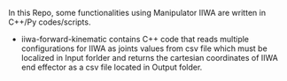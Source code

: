 In this Repo, some functionalities using Manipulator IIWA are written in C++/Py codes/scripts.

* iiwa-forward-kinematic contains C++ code that reads multiple configurations for IIWA as joints values from csv file which must be localized in Input forlder and returns the cartesian coordinates of IIWA end effector as a csv file located in Output folder.


 
